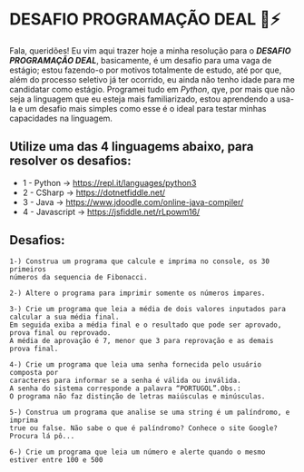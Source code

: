 # DESAFIO PROGRAMAÇÃO DEAL 🚀⚡                              

Fala, queridões! Eu vim aqui trazer hoje a minha resolução para o ***DESAFIO PROGRAMAÇÃO DEAL***, basicamente, é um desafio para uma vaga de estágio; estou fazendo-o por motivos totalmente de estudo, até por que, além do processo seletivo já ter ocorrido, eu ainda não tenho idade para me candidatar como estágio. Programei tudo em *Python*, qye, por mais que não seja a linguagem que eu esteja mais familiarizado, estou aprendendo a usa-la e um desafio mais simples como esse é o ideal para testar minhas capacidades na linguagem.

## 	Utilize uma das 4 linguagems abaixo, para resolver os desafios:
- 1 - Python -> https://repl.it/languages/python3
- 2 - CSharp -> https://dotnetfiddle.net/
- 3 - Java -> https://www.jdoodle.com/online-java-compiler/
- 4 - Javascript -> https://jsfiddle.net/rLpowm16/

## Desafios:

	1-) Construa um programa que calcule e imprima no console, os 30 primeiros
	números da sequencia de Fibonacci.
	
    2-) Altere o programa para imprimir somente os números impares.

	3-) Crie um programa que leia a média de dois valores inputados para calcular a sua média final. 
	Em seguida exiba a média final e o resultado que pode ser aprovado, prova final ou reprovado. 
	A média de aprovação é 7, menor que 3 para reprovação e as demais prova final.
	
	4-) Crie um programa que leia uma senha fornecida pelo usuário composta por 
	caracteres para informar se a senha é válida ou inválida. 
	A senha do sistema corresponde a palavra “PORTUGOL”.Obs.: 
	O programa não faz distinção de letras maiúsculas e minúsculas.
	
	5-) Construa um programa que analise se uma string é um palíndromo, e imprima 
	true ou false. Não sabe o que é palíndromo? Conhece o site Google? Procura lá pô...
	
	6-) Crie um programa que leia um número e alerte quando o mesmo estiver entre 100 e 500
	